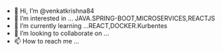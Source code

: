 - 👋 Hi, I’m @venkatkrishna84
- 👀 I’m interested in ... JAVA.SPRING-BOOT,MICROSERVICES,REACTJS
- 🌱 I’m currently learning ...REACT,DOCKER.Kurbentes
- 💞️ I’m looking to collaborate on ...
- 📫 How to reach me ...

<!---
venkatkrishna84/venkatkrishna84 is a ✨ special ✨ repository because its `README.md` (this file) appears on your GitHub profile.
You can click the Preview link to take a look at your changes.
--->
